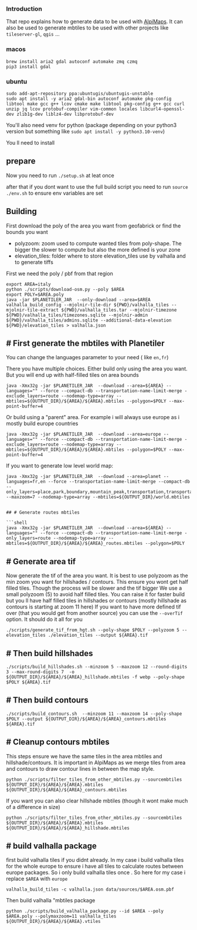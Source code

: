 
### Introduction

That repo explains how to generate data to be used with [AlpiMaps](https://github.com/Akylas/alpimaps).
It can also be used to generate mbtiles to be used with other projects like `tileserver-gl`, `qgis` ...

### macos

```shell
brew install aria2 gdal autoconf automake zmq czmq
pip3 install gdal

```

### ubuntu

```shell
sudo add-apt-repository ppa:ubuntugis/ubuntugis-unstable
sudo apt install -y aria2 gdal-bin autoconf automake pkg-config libtool make gcc g++ lcov cmake make libtool pkg-config g++ gcc curl unzip jq lcov protobuf-compiler vim-common locales libcurl4-openssl-dev zlib1g-dev liblz4-dev libprotobuf-dev
```
You'll also need venv for python (package depending on your python3 version but something like `sudo apt install -y python3.10-venv`)

You ll need to install

## prepare

Now you need to run `./setup.sh` at leat once

after that if you dont want to use the full build script you need to run `source ./env.sh` to ensure env variables are set


## Building

First download the poly of the area  you want from geofabrick or find the bounds you want

* polyzoom: zoom used to compute wanted tiles from poly-shape. The bigger the slower to compute but also the more defined is your zone
* elevation_tiles: folder where to store elevation_tiles use by valhalla and to generate tiffs


First we need the poly / pbf from that region

```shell
export AREA=italy
python ./scripts/download-osm.py --poly $AREA
export POLY=$AREA.poly
java -jar $PLANETILER_JAR  --only-download --area=$AREA
valhalla_build_config --mjolnir-tile-dir ${PWD}/valhalla_tiles --mjolnir-tile-extract ${PWD}/valhalla_tiles.tar --mjolnir-timezone ${PWD}/valhalla_tiles/timezones.sqlite --mjolnir-admin ${PWD}/valhalla_tiles/admins.sqlite --additional-data-elevation ${PWD}/elevation_tiles > valhalla.json 
```

## # First generate the mbtiles with Planetiler
You can change the languages parameter to your need ( like `en,fr`)

There you have multiple choices. Either build only using the area you want. But you will end up with half-filled tiles on area bounds
```shell
java -Xmx32g -jar $PLANETILER_JAR  --download --area=${AREA} --languages="" --force --compact-db --transportation-name-limit-merge -exclude_layers=route --nodemap-type=array --mbtiles=${OUTPUT_DIR}/${AREA}/${AREA}.mbtiles --polygon=$POLY --max-point-buffer=4
```
Or build using a "parent" area. For example i will always use europe as i mostly build europe countries

```shell
java -Xmx32g -jar $PLANETILER_JAR  --download --area=europe --languages="" --force --compact-db --transportation-name-limit-merge -exclude_layers=route --nodemap-type=array --mbtiles=${OUTPUT_DIR}/${AREA}/${AREA}.mbtiles --polygon=$POLY --max-point-buffer=4
```

If you want to generate low level world map:
```shell
java -Xmx32g -jar $PLANETILER_JAR  --download --area=planet --languages=fr,en --force --transportation-name-limit-merge --compact-db --only_layers=place,park,boundary,mountain_peak,transportation,transportation_name,water,waterway,water_name,landcover,landcover_name,landuse --maxzoom=7 --nodemap-type=array --mbtiles=${OUTPUT_DIR}/world.mbtiles


## # Generate routes mbtiles

```shell
java -Xmx32g -jar $PLANETILER_JAR  --download --area=${AREA} --languages="" --force --compact-db --transportation-name-limit-merge -only_layers=route --nodemap-type=array --mbtiles=${OUTPUT_DIR}/${AREA}/${AREA}_routes.mbtiles --polygon=$POLY
```

## # Generate area tif

Now generate the tif of the area you want. It is best to use polyzoom as the min zoom you want for hillshades / contours. This ensure you wont get half filled tiles. Though the process will be slower and the tif bigger
We use a small polyzoom (5) to avoid half filled tiles. You can raise it for faster build but you ll have half filled tiles in hillshades or contours (mostly hillshade as contours is starting at zoom 11 here)
If you want to have more defined tif over (that you would get from another source) you can use the `--overTif` option. It should do it all for you

```shell
./scripts/generate_tif_from_hgt.sh --poly-shape $POLY --polyzoom 5 --elevation_tiles ./elevation_tiles --output ${AREA}.tif
```


## # Then build hillshades
```shell
./scripts/build_hillshades.sh --minzoom 5 --maxzoom 12 --round-digits 3 --max-round-digits 7  -o ${OUTPUT_DIR}/${AREA}/${AREA}_hillshade.mbtiles -f webp --poly-shape $POLY ${AREA}.tif
```

## # Then build contours
```shell
./scripts/build_contours.sh  --minzoom 11 --maxzoom 14 --poly-shape $POLY --output ${OUTPUT_DIR}/${AREA}/${AREA}_contours.mbtiles ${AREA}.tif
```

## # Cleanup contours mbtiles
This steps ensure we have the same tiles in the area mbtiles and hillshade/contours. It is important in AlpiMaps as we merge tiles from area and contours to draw contour lines in between the map style. 
```shell
python ./scripts/filter_tiles_from_other_mbtiles.py --sourcembtiles ${OUTPUT_DIR}/${AREA}/${AREA}.mbtiles ${OUTPUT_DIR}/${AREA}/${AREA}_contours.mbtiles
```
If you want you can also clear hillshade mbtiles (though it wont make much of a difference in size)
```shell
python ./scripts/filter_tiles_from_other_mbtiles.py --sourcembtiles ${OUTPUT_DIR}/${AREA}/${AREA}.mbtiles ${OUTPUT_DIR}/${AREA}/${AREA}_hillshade.mbtiles
```

## # build valhalla package
first build valhalla tiles if you didnt already. In my case i build valhalla tiles for the whole europe to ensure i have all tiles to calculate routes
between europe packages. So i only build valhalla tiles once . So here for my case i replace `$AREA` with `europe`
```shell
valhalla_build_tiles -c valhalla.json data/sources/$AREA.osm.pbf
```
Then build valhalla "mbtiles package
```shell
python ./scripts/build_valhalla_package.py --id $AREA --poly $AREA.poly --polymaxzoom=11 valhalla_tiles ${OUTPUT_DIR}/${AREA}/${AREA}.vtiles
```
